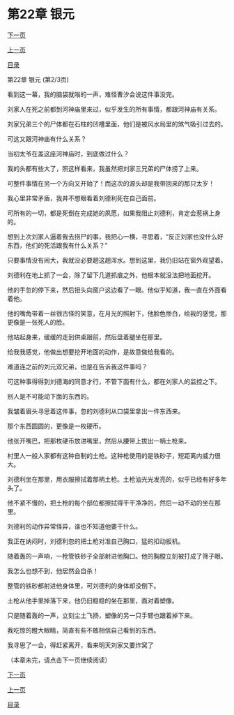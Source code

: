 <h1>第22章   银元</h1>
            <div><p><a href="./65_%E7%AC%AC22%E7%AB%A0_%E9%93%B6%E5%85%83.md">下一页</a></p><p><a href="./63_%E7%AC%AC22%E7%AB%A0_%E9%93%B6%E5%85%83.md">上一页</a></p><p><a href="../">目录</a></p></div>
            <div><p>第22章   银元 (第2/3页)</p><p>看到这一幕，我的脑袋就嗡的一声，难怪曹汐会说这件事没完。</p><p>刘家人在死之前都到河神庙里来过，似乎发生的所有事情，都跟河神庙有关系。</p><p>刘家兄弟三个的尸体都在石柱的凹槽里面，他们是被风水局里的煞气吸引过去的。</p><p>可这又跟河神庙有什么关系？</p><p>当初太爷在盖这座河神庙时，到底做过什么？</p><p>我的头都有些大了，照这样看来，我虽然把刘家三兄弟的尸体捞了上来。</p><p>可整件事情在另一个方向又开始了！而这次的源头却是我带回来的那只太岁！</p><p>我心里非常矛盾，我并不想眼看着刘德利死在自己面前。</p><p>可所有的一切，都是死倒在完成她的夙愿，如果我阻止刘德利，肯定会惹祸上身的。</p><p>想到上次刘家人逼着我去捞尸的事，我把心一横，寻思着，“反正刘家也没什么好东西，他们的死活跟我有什么关系？”</p><p>只要事情没有闹大，我就没必要趟这趟浑水。想到这里，我仍旧站在窗外观望着。</p><p>刘德利在地上抓了一会，除了留下几道抓痕之外，他根本就没法把地面挖开。</p><p>他的手忽的停下来，然后扭头向窗户这边看了一眼。他似乎知道，我一直在外面看着他。</p><p>他的嘴角带着一丝很古怪的笑意，在月光的照射下，他脸色惨白，给我的感觉，那更像是一张死人的脸。</p><p>他站起身来，缓缓的走到供桌跟前，然后盘着腿坐在那里。</p><p>给我我感觉，他做出想要挖开地面的动作，是故意做给我看的。</p><p>难道连之前的刘元双兄弟，也是在告诉我这件事吗？</p><p>可这种事得得到刘德海的同意才行，不管下面有什么，都在刘家人的监控之下。</p><p>别人是不可能动下面的东西的。</p><p>我皱着眉头寻思着这件事，忽的刘德利从口袋里拿出一件东西来。</p><p>那个东西圆圆的，更像是一枚硬币。</p><p>他张开嘴巴，把那枚硬币放进嘴里，然后从腰带上拔出一柄土枪来。</p><p>村里人一般人家都有这种自制的土枪。这种枪使用的是铁砂子，短距离内威力很大。</p><p>刘德利坐在那里，用衣服擦拭着那柄土枪。土枪油光光发亮的，似乎已经有好多年头了。</p><p>他不紧不慢的，把土枪的每个部位都擦拭得干干净净的，然后一动不动的坐在那里。</p><p>刘德利的动作异常怪异，谁也不知道他要干什么。</p><p>我正在纳闷时，刘德利忽的把土枪对准自己胸口，猛的扣动扳机。</p><p>随着轰的一声响，一枪管铁砂子全部射进他胸口。他的胸膛立刻被打成了筛子眼。</p><p>我怎么也想不到，他居然会自杀！</p><p>整管的铁砂都射进他身体里，可刘德利的身体却没倒下。</p><p>土枪从他手里掉落下来，他仍旧稳稳的坐在那里，面对着塑像。</p><p>只是随着轰的一声，立刻尘土飞扬，塑像的另一只手臂也跟着掉下来。</p><p>我吃惊的瞪大眼睛，简直有些不敢相信自己看到的东西。</p><p>我寻思了一会，得赶紧离开，看来明天刘家又要炸窝了</p><p>（本章未完，请点击下一页继续阅读）</p></div>
            <div><p><a href="./65_%E7%AC%AC22%E7%AB%A0_%E9%93%B6%E5%85%83.md">下一页</a></p><p><a href="./63_%E7%AC%AC22%E7%AB%A0_%E9%93%B6%E5%85%83.md">上一页</a></p><p><a href="../">目录</a></p></div>